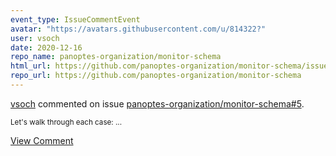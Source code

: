 ```yaml
---
event_type: IssueCommentEvent
avatar: "https://avatars.githubusercontent.com/u/814322?"
user: vsoch
date: 2020-12-16
repo_name: panoptes-organization/monitor-schema
html_url: https://github.com/panoptes-organization/monitor-schema/issues/5
repo_url: https://github.com/panoptes-organization/monitor-schema
---
```


<a href='https://github.com/vsoch' target='_blank'>vsoch</a> commented on issue <a href='https://github.com/panoptes-organization/monitor-schema/issues/5' target='_blank'>panoptes-organization/monitor-schema#5</a>.

<small>Let's walk through each case:...</small>

<a href='https://github.com/panoptes-organization/monitor-schema/issues/5' target='_blank'>View Comment</a>